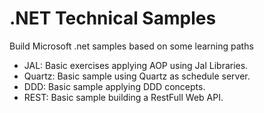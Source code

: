 # .NET Technical Samples
Build Microsoft .net samples based on some learning paths

- JAL: Basic exercises applying AOP using Jal Libraries.
- Quartz: Basic sample using Quartz as schedule server. 
- DDD: Basic sample applying DDD concepts.
- REST: Basic sample building a RestFull Web API.
